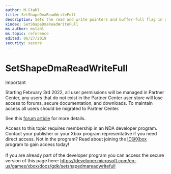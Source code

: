 ```yaml
---
author: M-Stahl
title: SetShapeDmaReadWriteFull
description: Sets the read and write pointers and buffer-full flag in a single atomic operation.
kindex: SetShapeDmaReadWriteFull
ms.author: mstahl
ms.topic: reference
edited: 06/27/2019
security: secure
---
```


# SetShapeDmaReadWriteFull
> [!IMPORTANT]
> Starting February 3rd 2022, all user permissions will be managed in Partner Center, any users that do not exist in the Partner Center user store will lose access to forums, secure documentation, and downloads. To maintain access all users should be migrated to Partner Center. <p></p>See this <a href="https://forums.xboxlive.com/articles/132187/breaking-change-user-access-for-forums-secure-docu.html">forum article</a> for more details.  

 Access to this topic requires membership in an NDA developer program. Contact your publisher or your Xbox program representative if you need direct access. Not in the program? Read about joining the <a href="https://www.xbox.com/Developers/id">ID@Xbox</a> program to gain access today!  <br/><br/>If you are already part of the developer program you can access the secure version of this page here: <a target="_blank" href="https://developer.microsoft.com/en-us/games/xbox/docs/gdk/setshapedmareadwritefull">https://developer.microsoft.com/en-us/games/xbox/docs/gdk/setshapedmareadwritefull</a>